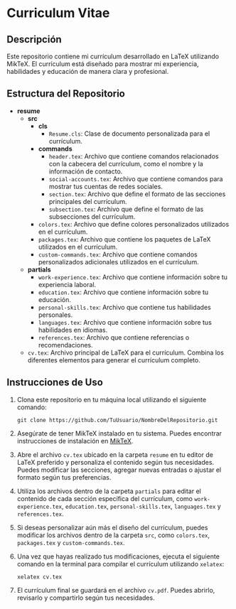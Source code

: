 # Curriculum Vitae

## Descripción

Este repositorio contiene mi currículum desarrollado en LaTeX utilizando MikTeX. El currículum está diseñado para mostrar mi experiencia, habilidades y educación de manera clara y profesional.

## Estructura del Repositorio

- **resume**
  - **src**
    - **cls**
      - `Resume.cls`: Clase de documento personalizada para el currículum.
    - **commands**
      - `header.tex`: Archivo que contiene comandos relacionados con la cabecera del currículum, como el nombre y la información de contacto.
      - `social-accounts.tex`: Archivo que contiene comandos para mostrar tus cuentas de redes sociales.
      - `section.tex`: Archivo que define el formato de las secciones principales del currículum.
      - `subsection.tex`: Archivo que define el formato de las subsecciones del currículum.
    - `colors.tex`: Archivo que define colores personalizados utilizados en el currículum.
    - `packages.tex`: Archivo que contiene los paquetes de LaTeX utilizados en el currículum.
    - `custom-commands.tex`: Archivo que contiene comandos personalizados adicionales utilizados en el currículum.
  - **partials**
    - `work-experience.tex`: Archivo que contiene información sobre tu experiencia laboral.
    - `education.tex`: Archivo que contiene información sobre tu educación.
    - `personal-skills.tex`: Archivo que contiene tus habilidades personales.
    - `languages.tex`: Archivo que contiene información sobre tus habilidades en idiomas.
    - `references.tex`: Archivo que contiene referencias o recomendaciones.
  - `cv.tex`: Archivo principal de LaTeX para el currículum. Combina los diferentes elementos para generar el currículum completo.


## Instrucciones de Uso

1. Clona este repositorio en tu máquina local utilizando el siguiente comando:

   ```
   git clone https://github.com/TuUsuario/NombreDelRepositorio.git
   ```

2. Asegúrate de tener MikTeX instalado en tu sistema. Puedes encontrar instrucciones de instalación en [MikTeX](https://miktex.org/).
3. Abre el archivo `cv.tex` ubicado en la carpeta `resume` en tu editor de LaTeX preferido y personaliza el contenido según tus necesidades. Puedes modificar las secciones, agregar nuevas entradas o ajustar el formato según tus preferencias.
4. Utiliza los archivos dentro de la carpeta `partials` para editar el contenido de cada sección específica del currículum, como `work-experience.tex`, `education.tex`, `personal-skills.tex`, `languages.tex` y `references.tex`.
5. Si deseas personalizar aún más el diseño del currículum, puedes modificar los archivos dentro de la carpeta `src`, como `colors.tex`, `packages.tex` y `custom-commands.tex`.
6. Una vez que hayas realizado tus modificaciones, ejecuta el siguiente comando en la terminal para compilar el currículum utilizando `xelatex`:

   ```
   xelatex cv.tex
   ```

7. El currículum final se guardará en el archivo `cv.pdf`. Puedes abrirlo, revisarlo y compartirlo según tus necesidades.


<!-- ## Contribuciones
¡Las contribuciones son bienvenidas! Si encuentras algún error, tienes sugerencias de mejora o te gustaría agregar nuevas características al currículum, siéntete libre de crear un pull request. Asegúrate de describir claramente los cambios propuestos y por qué crees que son necesarios.

## Licencia
Este proyecto está bajo la licencia [MIT](LICENSE). Si decides utilizar este currículum como base para crear el tuyo, por favor, menciona la fuente original.

## Contacto
Si tienes alguna pregunta o comentario sobre este repositorio o el currículum en sí, no dudes en contactarme a través de [tu dirección de correo electrónico] o [tu página web].

¡Espero que esto te ayude a comenzar con tu repositorio!. -->